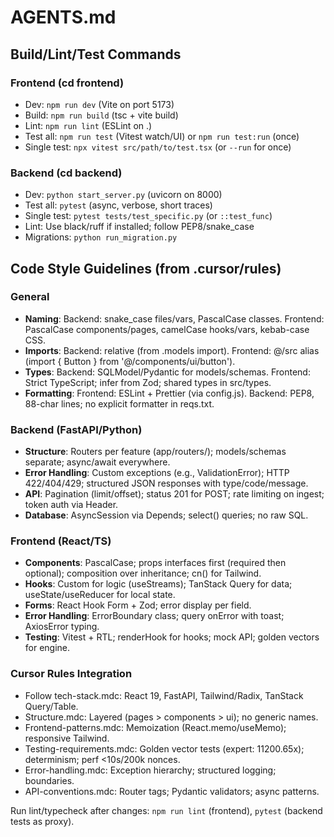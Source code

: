 # AGENTS.md

## Build/Lint/Test Commands

### Frontend (cd frontend)
- Dev: `npm run dev` (Vite on port 5173)
- Build: `npm run build` (tsc + vite build)
- Lint: `npm run lint` (ESLint on .)
- Test all: `npm run test` (Vitest watch/UI) or `npm run test:run` (once)
- Single test: `npx vitest src/path/to/test.tsx` (or `--run` for once)

### Backend (cd backend)
- Dev: `python start_server.py` (uvicorn on 8000)
- Test all: `pytest` (async, verbose, short traces)
- Single test: `pytest tests/test_specific.py` (or `::test_func`)
- Lint: Use black/ruff if installed; follow PEP8/snake_case
- Migrations: `python run_migration.py`

## Code Style Guidelines (from .cursor/rules)

### General
- **Naming**: Backend: snake_case files/vars, PascalCase classes. Frontend: PascalCase components/pages, camelCase hooks/vars, kebab-case CSS.
- **Imports**: Backend: relative (from .models import). Frontend: @/src alias (import { Button } from '@/components/ui/button').
- **Types**: Backend: SQLModel/Pydantic for models/schemas. Frontend: Strict TypeScript; infer from Zod; shared types in src/types.
- **Formatting**: Frontend: ESLint + Prettier (via config.js). Backend: PEP8, 88-char lines; no explicit formatter in reqs.txt.

### Backend (FastAPI/Python)
- **Structure**: Routers per feature (app/routers/); models/schemas separate; async/await everywhere.
- **Error Handling**: Custom exceptions (e.g., ValidationError); HTTP 422/404/429; structured JSON responses with type/code/message.
- **API**: Pagination (limit/offset); status 201 for POST; rate limiting on ingest; token auth via Header.
- **Database**: AsyncSession via Depends; select() queries; no raw SQL.

### Frontend (React/TS)
- **Components**: PascalCase; props interfaces first (required then optional); composition over inheritance; cn() for Tailwind.
- **Hooks**: Custom for logic (useStreams); TanStack Query for data; useState/useReducer for local state.
- **Forms**: React Hook Form + Zod; error display per field.
- **Error Handling**: ErrorBoundary class; query onError with toast; AxiosError typing.
- **Testing**: Vitest + RTL; renderHook for hooks; mock API; golden vectors for engine.

### Cursor Rules Integration
- Follow tech-stack.mdc: React 19, FastAPI, Tailwind/Radix, TanStack Query/Table.
- Structure.mdc: Layered (pages > components > ui); no generic names.
- Frontend-patterns.mdc: Memoization (React.memo/useMemo); responsive Tailwind.
- Testing-requirements.mdc: Golden vector tests (expert: 11200.65x); determinism; perf <10s/200k nonces.
- Error-handling.mdc: Exception hierarchy; structured logging; boundaries.
- API-conventions.mdc: Router tags; Pydantic validators; async patterns.

Run lint/typecheck after changes: `npm run lint` (frontend), `pytest` (backend tests as proxy).
